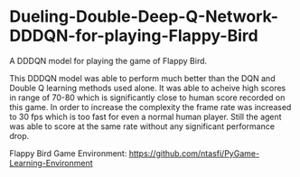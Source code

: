 # Dueling-Double-Deep-Q-Network-DDDQN-for-playing-Flappy-Bird
A DDDQN model for playing the game of Flappy Bird.

This DDDQN model was able to perform much better than the DQN and Double Q learning methods used alone.
It was able to acheive high scores in range of 70-80 which is significantly close to human score recorded on this game. In order to increase the complexity the frame rate was increased to 30 fps which is too fast for even a normal human player. Still the agent was able to score at the same rate without any significant performance drop.

Flappy Bird Game Environment: https://github.com/ntasfi/PyGame-Learning-Environment

